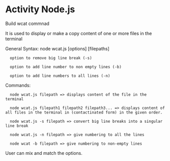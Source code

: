 # Activity Node.js

Build wcat commnad

It is used to display or make a copy content of one or more files in the terminal 

General Syntax:
  node wcat.js [options] [filepaths]

      option to remove big line break (-s)

      option to add line number to non empty lines (-b)

      option to add line numbers to all lines (-n) 

Commands:
      
      node wcat.js filepath => displays content of the file in the terminal 
      
      node wcat.js filepath1 filepath2 filepath3... => displays content of all files in the terminal in (contactinated form) in the given order.
      
      node wcat.js -s filepath => convert big line breaks into a singular line break

      node wcat.js -n filepath => give numbering to all the lines 

      node wcat -b filepath => give numbering to non-empty lines

User can mix and match the options.
